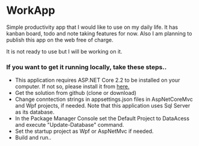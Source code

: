 # WorkApp
Simple productivity app that I would like to use on my daily life. It has kanban board, todo and note taking features for now. Also I am planning to publish this app on the web free of charge.


It is not ready to use but I will be working on it.

### If you want to get it running locally, take these steps..
* This application requires ASP.NET Core 2.2 to be installed on your computer. If not so, please install it from [here.](https://dotnet.microsoft.com/download)
* Get the solution from github (clone or download)
* Change conntection strings in appsettings.json files in AspNetCoreMvc and Wpf projects, if needed. Note that this application uses Sql Server as its database.
* In the Package Manager Console set the Default Project to DataAcess and execute "Update-Database" command.
* Set the startup project as Wpf or AspNetMvc if needed.
* Build and run..

